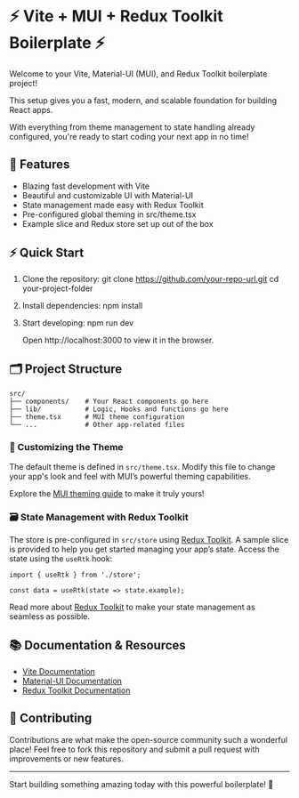 # ⚡ Vite + MUI + Redux Toolkit Boilerplate ⚡

Welcome to your Vite, Material-UI (MUI), and Redux Toolkit boilerplate project!

This setup gives you a fast, modern, and scalable foundation for building React apps.

With everything from theme management to state handling already configured, you're ready to start coding your next app in no time!

## 🚀 Features

- Blazing fast development with Vite
- Beautiful and customizable UI with Material-UI
- State management made easy with Redux Toolkit
- Pre-configured global theming in src/theme.tsx
- Example slice and Redux store set up out of the box

## ⚡ Quick Start

1. Clone the repository:
   git clone https://github.com/your-repo-url.git
   cd your-project-folder

2. Install dependencies:
   npm install

3. Start developing:
   npm run dev

   Open http://localhost:3000 to view it in the browser.

## 🗂️ Project Structure

    src/
    ├── components/    # Your React components go here
    ├── lib/           # Logic, Hooks and functions go here
    ├── theme.tsx      # MUI theme configuration
    └── ...            # Other app-related files

### 🌈 Customizing the Theme

The default theme is defined in `src/theme.tsx`. Modify this file to change your app's look and feel with MUI’s powerful theming capabilities.

Explore the [MUI theming guide](https://mui.com/customization/theming/) to make it truly yours!

### 🗃️ State Management with Redux Toolkit

The store is pre-configured in `src/store` using [Redux Toolkit](https://redux-toolkit.js.org/). A sample slice is provided to help you get started managing your app’s state. Access the state using the `useRtk` hook:

    import { useRtk } from './store';

    const data = useRtk(state => state.example);

Read more about [Redux Toolkit](https://redux-toolkit.js.org/) to make your state management as seamless as possible.

## 📚 Documentation & Resources

- [Vite Documentation](https://vitejs.dev/guide/)
- [Material-UI Documentation](https://mui.com/getting-started/usage/)
- [Redux Toolkit Documentation](https://redux-toolkit.js.org/introduction/getting-started)

## 🤝 Contributing

Contributions are what make the open-source community such a wonderful place! Feel free to fork this repository and submit a pull request with improvements or new features.

---

Start building something amazing today with this powerful boilerplate! 🎉
